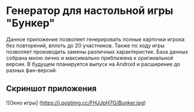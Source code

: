 # Генератор для настольной игры "Бункер"
Данное приложение позволяет генерировать полные карточки игрока без повторений, вплоть до 20 участников. Также по ходу игры позволяет производить замены различных характеристик. База данных собрана мною лично и максимально приближена к оригинальной версии. В будущем планируется выпуск на Android и расширение до разных фан-версий.

## Скриншот приложения
![Окно игры] (https://i.postimg.cc/FHJJpH7G/Bunker.jpg)
